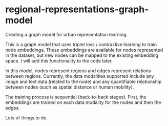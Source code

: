 # regional-representations-graph-model
Creating a graph model for urban representation learning. 

This is a graph model that uses triplet loss / contrastive learning to train node embeddings. These embeddings are available for nodes represented in the dataset, but new nodes can be mapped to the existing embedding space. I will add this functionality to the code later.

In this model, nodes represent regions and edges represent relations between regions. Currently, the data modalities supported include any image and text data (related to the node) and any quantifiable relationship between nodes (such as spatial distance or human mobility).

The training process is sequential (back-to-back stages). First, the embeddings are trained on each data modality for the nodes and then the edges.

Lots of things to do.
